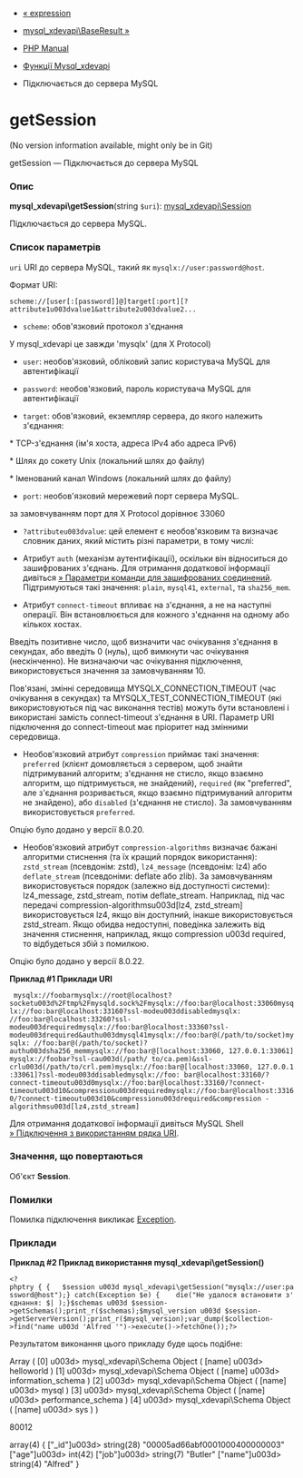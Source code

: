 - [« expression](function.mysql-xdevapi-expression.md)
- [mysql_xdevapi\BaseResult »](class.mysql-xdevapi-baseresult.md)

- [PHP Manual](index.md)
- [Функції Mysql_xdevapi](ref.mysql-xdevapi.md)
- Підключається до сервера MySQL

# getSession

(No version information available, might only be in Git)

getSession — Підключається до сервера MySQL

### Опис

**mysql_xdevapi\getSession**(string `$uri`):
[mysql_xdevapi\Session](class.mysql-xdevapi-session.md)

Підключається до сервера MySQL.

### Список параметрів

`uri`
URI до сервера MySQL, такий як `mysqlx://user:password@host`.

Формат URI:

`scheme://[user[:[password]]@]target[:port][?attribute1u003dvalue1&attribute2u003dvalue2...`

- `scheme`: обов'язковий протокол з'єднання

У mysql_xdevapi це завжди 'mysqlx' (для X Protocol)

- `user`: необов'язковий, обліковий запис користувача MySQL для
автентифікації

- `password`: необов'язковий, пароль користувача MySQL для
автентифікації

- `target`: обов'язковий, екземпляр сервера, до якого належить
з'єднання:

\* TCP-з'єднання (ім'я хоста, адреса IPv4 або адреса IPv6)

\* Шлях до сокету Unix (локальний шлях до файлу)

\* Іменований канал Windows (локальний шлях до файлу)

- `port`: необов'язковий мережевий порт сервера MySQL.

за замовчуванням порт для X Protocol дорівнює 33060

- `?attributeu003dvalue`: цей елемент є необов'язковим та
визначає словник даних, який містить різні параметри,
в тому числі:

- Атрибут `auth` (механізм аутентифікації), оскільки він відноситься
до зашифрованих з'єднань. Для отримання додаткової
інформації дивіться [» Параметри команди для зашифрованих
соединений](https://dev.mysql.com/doc/refman/8.0/en/encrypted-connection-options.md).
Підтримуються такі значення: `plain`, `mysql41`,
`external`, та `sha256_mem`.

- Атрибут `connect-timeout` впливає на з'єднання, а не на
наступні операції. Він встановлюється для кожного з'єднання
на одному або кількох хостах.

Введіть позитивне число, щоб визначити час
очікування з'єднання в секундах, або введіть 0 (нуль), щоб
вимкнути час очікування (нескінченно). Не визначаючи час
очікування підключення, використовується значення за замовчуванням 10.

Пов'язані, змінні середовища MYSQLX_CONNECTION_TIMEOUT (час
очікування в секундах) та MYSQLX_TEST_CONNECTION_TIMEOUT
(які використовуються під час виконання тестів) можуть бути встановлені
і використані замість connect-timeout з'єднання в URI. Параметр
URI підключення до connect-timeout має пріоритет над
змінними середовища.

- Необов'язковий атрибут `compression` приймає такі
значення: `preferred` (клієнт домовляється з сервером, щоб
знайти підтримуваний алгоритм; з'єднання не стисло, якщо взаємно
алгоритм, що підтримується, не знайдений), `required` (як "preferred",
але з'єднання розривається, якщо взаємно підтримуваний алгоритм
не знайдено), або `disabled` (з'єднання не стисло). За замовчуванням
використовується `preferred`.

Опцію було додано у версії 8.0.20.

- Необов'язковий атрибут `compression-algorithms` визначає
бажані алгоритми стиснення (та їх кращий порядок
використання): `zstd_stream` (псевдонім: zstd), `lz4_message`
(псевдонім: lz4) або `deflate_stream` (псевдоніми: deflate або
zlib). За замовчуванням використовується порядок (залежно від
доступності системи): lz4_message, zstd_stream, потім
deflate_stream. Наприклад, під час передачі
compression-algorithmsu003d\[lz4, zstd_stream\] використовується lz4,
якщо він доступний, інакше використовується zstd_stream.
Якщо обидва недоступні, поведінка залежить від значення стиснення,
наприклад, якщо compression u003d required, то відбудеться збій з
помилкою.

Опцію було додано у версії 8.0.22.

**Приклад #1 Приклади URI**

` mysqlx://foobarmysqlx://root@localhost?socketu003d%2Ftmp%2Fmysqld.sock%2Fmysqlx://foo:bar@localhost:33060mysqlx://foo:bar@localhost:33160?ssl-modeu003ddisabledmysqlx: //foo:bar@localhost:33260?ssl-modeu003drequiredmysqlx://foo:bar@localhost:33360?ssl-modeu003drequired&authu003dmysql41mysqlx://foo:bar@(/path/to/socket)mysqlx: //foo:bar@(/path/to/socket)?authu003dsha256_memmysqlx://foo:bar@[localhost:33060, 127.0.0.1:33061]mysqlx://foobar?ssl-cau003d(/path/ to/ca.pem)&ssl-crlu003d(/path/to/crl.pem)mysqlx://foo:bar@[localhost:33060, 127.0.0.1:33061]?ssl-modeu003ddisabledmysqlx://foo: bar@localhost:33160/?connect-timeoutu003d0mysqlx://foo:bar@localhost:33160/?connect-timeoutu003d10&compressionu003drequiredmysqlx://foo:bar@localhost:33160/?connect-timeoutu003d10&compressionu003drequired&compression -algorithmsu003d[lz4,zstd_stream]`

Для отримання додаткової інформації дивіться MySQL Shell
[» Підключення з використанням рядка
URI](https://dev.mysql.com/doc/refman/8.0/en/mysql-shell-connection-using-uri.md).

### Значення, що повертаються

Об'єкт **Session**.

### Помилки

Помилка підключення викликає [Exception](class.exception.md).

### Приклади

**Приклад #2 Приклад використання **mysql_xdevapi\getSession()****

` <?phptry { {   $session u003d mysql_xdevapi\getSession("mysqlx://user:password@host");} catch(Exception $e) {    die("Не удалося встановити з'єднання: $| );}$schemas u003d $session->getSchemas();print_r($schemas);$mysql_version u003d $session->getServerVersion();print_r($mysql_version);var_dump($collection->find("name u003d 'Alfred '")->execute()->fetchOne());?> `

Результатом виконання цього прикладу буде щось подібне:

Array
(
[0] u003d> mysql_xdevapi\Schema Object
(
[name] u003d> helloworld
)
[1] u003d> mysql_xdevapi\Schema Object
(
[name] u003d> information_schema
)
[2] u003d> mysql_xdevapi\Schema Object
(
[name] u003d> mysql
)
[3] u003d> mysql_xdevapi\Schema Object
(
[name] u003d> performance_schema
)
[4] u003d> mysql_xdevapi\Schema Object
(
[name] u003d> sys
)
)

80012

array(4) {
["_id"]u003d>
string(28) "00005ad66abf0001000400000003"
["age"]u003d>
int(42)
["job"]u003d>
string(7) "Butler"
["name"]u003d>
string(4) "Alfred"
}
